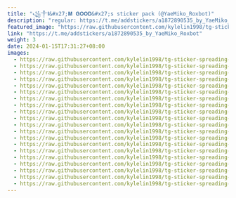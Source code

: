 ```yaml
---
title: "꧁༒︎𝐈&#x27;𝐌 𝐆𝐎𝐎𝐃&#x27;s sticker pack (@YaeMiko_Roxbot)"
description: "regular: https://t.me/addstickers/a1872890535_by_YaeMiko_Roxbot"
featured_image: "https://raw.githubusercontent.com/kylelin1998/tg-sticker-spreading-worldwide-images/main/img/725e7b67-338e-4f8c-8539-8890195d29e0.jpg"
link: "https://t.me/addstickers/a1872890535_by_YaeMiko_Roxbot"
weight: 3
date: 2024-01-15T17:31:27+08:00
images:
  - https://raw.githubusercontent.com/kylelin1998/tg-sticker-spreading-worldwide-images/main/img/725e7b67-338e-4f8c-8539-8890195d29e0.jpg
  - https://raw.githubusercontent.com/kylelin1998/tg-sticker-spreading-worldwide-images/main/img/7c5e97f4-fdfb-415a-b7f4-8d045a1be142.jpg
  - https://raw.githubusercontent.com/kylelin1998/tg-sticker-spreading-worldwide-images/main/img/6784c8e1-af97-4b33-80ad-91c4bff380fd.jpg
  - https://raw.githubusercontent.com/kylelin1998/tg-sticker-spreading-worldwide-images/main/img/5c55b286-1248-45b2-9086-df2ab4f6c391.jpg
  - https://raw.githubusercontent.com/kylelin1998/tg-sticker-spreading-worldwide-images/main/img/2c7af6a2-b7e4-4d7b-bcc1-fc3ca371db45.jpg
  - https://raw.githubusercontent.com/kylelin1998/tg-sticker-spreading-worldwide-images/main/img/485a1c03-a1a4-44e1-9f6b-bb491065b927.jpg
  - https://raw.githubusercontent.com/kylelin1998/tg-sticker-spreading-worldwide-images/main/img/bbafbff0-89b4-4a36-b879-23b4bd40f66c.jpg
  - https://raw.githubusercontent.com/kylelin1998/tg-sticker-spreading-worldwide-images/main/img/85a645bd-204c-41e5-be4a-87a4858d6419.jpg
  - https://raw.githubusercontent.com/kylelin1998/tg-sticker-spreading-worldwide-images/main/img/459f1918-013c-411f-b4b6-029e8a07ae2f.jpg
  - https://raw.githubusercontent.com/kylelin1998/tg-sticker-spreading-worldwide-images/main/img/cce218f0-465a-4c51-a044-c4d4316fd9aa.jpg
  - https://raw.githubusercontent.com/kylelin1998/tg-sticker-spreading-worldwide-images/main/img/e9d92a38-8718-4d1d-9b2d-2baa48eb946b.jpg
  - https://raw.githubusercontent.com/kylelin1998/tg-sticker-spreading-worldwide-images/main/img/05a2ca85-6502-41fc-bd44-8c5a2fe6a4de.jpg
  - https://raw.githubusercontent.com/kylelin1998/tg-sticker-spreading-worldwide-images/main/img/c37edceb-8705-4294-b124-a535ff9dd77e.jpg
  - https://raw.githubusercontent.com/kylelin1998/tg-sticker-spreading-worldwide-images/main/img/a5acfe58-877d-44c3-8f73-ad187a2bce45.jpg
  - https://raw.githubusercontent.com/kylelin1998/tg-sticker-spreading-worldwide-images/main/img/d387a6be-4e93-4c22-912a-f3261b7a8cb6.jpg
  - https://raw.githubusercontent.com/kylelin1998/tg-sticker-spreading-worldwide-images/main/img/90d65fdf-8671-4d10-942a-9d25a7019f9f.jpg
  - https://raw.githubusercontent.com/kylelin1998/tg-sticker-spreading-worldwide-images/main/img/6ab3bee9-1140-4c85-9937-4f1bd0f25f2a.jpg
  - https://raw.githubusercontent.com/kylelin1998/tg-sticker-spreading-worldwide-images/main/img/c3a836de-fa10-4246-9b48-de52c2c21c17.jpg
  - https://raw.githubusercontent.com/kylelin1998/tg-sticker-spreading-worldwide-images/main/img/cbff509f-cd96-498c-bd10-18c122414adc.jpg
  - https://raw.githubusercontent.com/kylelin1998/tg-sticker-spreading-worldwide-images/main/img/c98153c3-eabc-4a93-9957-214ef99bb3d3.jpg
---
```

